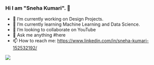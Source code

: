 ### Hi I am "Sneha Kumari". 👋



- 🔭 I’m currently working on Design Projects.
- 🌱 I’m currently learning Machine Learning and Data Science.
- 👯 I’m looking to collaborate on YouTube
- 💬 Ask me anything #here
- 📫 How to reach me: https://www.linkedin.com/in/sneha-kumari-152532192/




<img src="https://github-readme-stats.vercel.app/api?username=Snehakri022&&show_icons=true&title_color=ffffff&icon_color=bb2acf&text_color=daf7dc&bg_color=151515">
